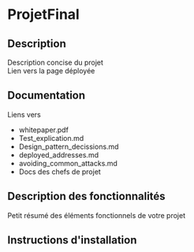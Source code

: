 # ProjetFinal

## Description  
  
Description concise du projet  
Lien vers la page déployée

## Documentation

Liens vers
- whitepaper.pdf
- Test_explication.md
- Design_pattern_decissions.md
- deployed_addresses.md
- avoiding_common_attacks.md  
- Docs des chefs de projet

## Description des fonctionnalités

Petit résumé des éléments fonctionnels de votre projet

## Instructions d'installation
